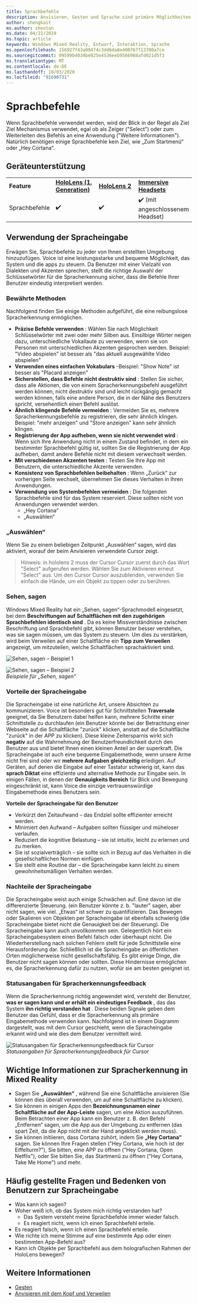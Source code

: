 ```yaml
---
title: Sprachbefehle
description: Anvisieren, Gesten und Sprache sind primäre Möglichkeiten zur Interaktion für die HoloLens. Dieser Artikel bietet eine durchdachte Anleitung zum Sprachentwurf.
author: shengkait
ms.author: shentan
ms.date: 04/21/2019
ms.topic: article
keywords: Windows Mixed Reality, Entwurf, Interaktion, Sprache
ms.openlocfilehash: 156927f43a09474c3dd6da8e400767f13700a7ce
ms.sourcegitcommit: 09599b4034be825e4536eeb9566968afd021d5f3
ms.translationtype: MT
ms.contentlocale: de-DE
ms.lasthandoff: 10/03/2020
ms.locfileid: "91690731"
---
```

# <a name="voice-commanding"></a>Sprachbefehle

Wenn Sprachbefehle verwendet werden, wird der Blick in der Regel als Ziel Ziel Mechanismus verwendet, egal ob als Zeiger ("Select") oder zum Weiterleiten des Befehls an eine Anwendung ("Weitere Informationen"). Natürlich benötigen einige Sprachbefehle kein Ziel, wie „Zum Startmenü“ oder „Hey Cortana“.


## <a name="device-support"></a>Geräteunterstützung

<table>
    <colgroup>
    <col width="25%" />
    <col width="25%" />
    <col width="25%" />
    <col width="25%" />
    </colgroup>
    <tr>
        <td><strong>Feature</strong></td>
        <td><a href="../hololens-hardware-details.md"><strong>HoloLens (1. Generation)</strong></a></td>
        <td><a href="https://docs.microsoft.com/hololens/hololens2-hardware"><strong>HoloLens 2</strong></td>
        <td><a href="../discover/immersive-headset-hardware-details.md"><strong>Immersive Headsets</strong></a></td>
    </tr>
     <tr>
        <td>Sprachbefehle</td>
        <td>✔️</td>
        <td>✔️</td>
        <td>✔️ (mit angeschlossenem Headset)</td>
    </tr>
</table>



## <a name="how-to-use-voice"></a>Verwendung der Spracheingabe

Erwägen Sie, Sprachbefehle zu jeder von Ihnen erstellten Umgebung hinzuzufügen. Voice ist eine leistungsstarke und bequeme Möglichkeit, das System und die apps zu steuern. Da Benutzer mit einer Vielzahl von Dialekten und Akzenten sprechen, stellt die richtige Auswahl der Schlüsselwörter für die Spracherkennung sicher, dass die Befehle Ihrer Benutzer eindeutig interpretiert werden.

### <a name="best-practices"></a>Bewährte Methoden

Nachfolgend finden Sie einige Methoden aufgeführt, die eine reibungslose Spracherkennung ermöglichen.
* **Präzise Befehle verwenden** : Wählen Sie nach Möglichkeit Schlüsselwörter mit zwei oder mehr Silben aus. Einsilbige Wörter neigen dazu, unterschiedliche Vokallaute zu verwenden, wenn sie von Personen mit unterschiedlichen Akzenten gesprochen werden. Beispiel: "Video abspielen" ist besser als "das aktuell ausgewählte Video abspielen"
* **Verwenden eines einfachen Vokabulars** -Beispiel: "Show Note" ist besser als "Placard anzeigen"
* **Sicherstellen, dass Befehle nicht destruktiv sind** : Stellen Sie sicher, dass alle Aktionen, die von einem Spracherkennungsbefehl ausgeführt werden können, nicht destruktiv sind und leicht rückgängig gemacht werden können, falls eine andere Person, die in der Nähe des Benutzers spricht, versehentlich einen Befehl auslöst.
* **Ähnlich klingende Befehle vermeiden** : Vermeiden Sie es, mehrere Spracherkennungsbefehle zu registrieren, die sehr ähnlich klingen. Beispiel: "mehr anzeigen" und "Store anzeigen" kann sehr ähnlich klingen.
* **Registrierung der App aufheben, wenn sie nicht verwendet wird** : Wenn sich Ihre Anwendung nicht in einem Zustand befindet, in dem ein bestimmter Sprachbefehl gültig ist, sollten Sie die Registrierung der App aufheben, damit andere Befehle nicht mit diesem verwechselt werden.
* **Mit verschiedenen Akzenten testen** : Testen Sie Ihre App mit Benutzern, die unterschiedliche Akzente verwenden.
* **Konsistenz von Sprachbefehlen beibehalten** : Wenn „Zurück“ zur vorherigen Seite wechselt, übernehmen Sie dieses Verhalten in Ihren Anwendungen.
* **Verwendung von Systembefehlen vermeiden** : Die folgenden Sprachbefehle sind für das System reserviert. Diese sollten nicht von Anwendungen verwendet werden.
   * „Hey Cortana“
   * „Auswählen“

### <a name="select"></a>„Auswählen“

Wenn Sie zu einem beliebigen Zeitpunkt „Auswählen“ sagen, wird das aktiviert, worauf der beim Anvisieren verwendete Cursor zeigt. 

>Hinweis: in hololens 2 muss der Cursor Cursor zuerst durch das Wort "Select" aufgerufen werden. Wählen Sie zum Aktivieren erneut "Select" aus. Um den Cursor Cursor auszublenden, verwenden Sie einfach die Hände, um ein Objekt zu tippen oder zu berühren. 

### <a name="see-it-say-it"></a>Sehen, sagen

Windows Mixed Reality hat ein „Sehen, sagen“-Sprachmodell eingesetzt, bei dem **Beschriftungen auf Schaltflächen mit den zugehörigen Sprachbefehlen identisch sind** . Da es keine Missverständnisse zwischen Beschriftung und Sprachbefehl gibt, können Benutzer besser verstehen, was sie sagen müssen, um das System zu steuern. Um dies zu verstärken, wird beim Verweilen auf einer Schaltfläche ein **Tipp zum Verweilen** angezeigt, um mitzuteilen, welche Schaltflächen sprachaktiviert sind.


![Sehen, sagen – Beispiel 1](../design/images/voice-seeitsayit1-640px.jpg)

![Sehen, sagen – Beispiel 2](../design/images/voice-seeitsayit2-640px.jpg)<br>
*Beispiele für „Sehen, sagen“*

### <a name="voices-strengths"></a>Vorteile der Spracheingabe

Die Spracheingabe ist eine natürliche Art, unsere Absichten zu kommunizieren. Voice ist besonders gut für Schnittstellen **Traversale** geeignet, da Sie Benutzern dabei helfen kann, mehrere Schritte einer Schnittstelle zu durchlaufen (ein Benutzer könnte bei der Betrachtung einer Webseite auf die Schaltfläche "zurück" klicken, anstatt auf die Schaltfläche "zurück" in der APP zu klicken). Diese kleine Zeitersparnis wirkt sich **negativ** auf die Wahrnehmung der Benutzerfreundlichkeit durch den Benutzer aus und bietet Ihnen einen kleinen Anteil an der superkraft. Die Spracheingabe ist auch eine bequeme Eingabemethode, wenn unsere Arme nicht frei sind oder wir **mehrere Aufgaben gleichzeitig** erledigen. Auf Geräten, auf denen die Eingabe auf einer Tastatur schwierig ist, kann das **sprach Diktat** eine effiziente und alternative Methode zur Eingabe sein. In einigen Fällen, in denen der **Genauigkeits Bereich** für Blick und Bewegung eingeschränkt ist, kann Voice die einzige vertrauenswürdige Eingabemethode eines Benutzers sein.

**Vorteile der Spracheingabe für den Benutzer**
* Verkürzt den Zeitaufwand – das Endziel sollte effizienter erreicht werden.
* Minimiert den Aufwand – Aufgaben sollten flüssiger und müheloser verlaufen.
* Reduziert die kognitive Belastung – sie ist intuitiv, leicht zu erlernen und zu merken.
* Sie ist sozialverträglich – sie sollte sich in Bezug auf das Verhalten in die gesellschaftlichen Normen einfügen.
* Sie stellt eine Routine dar – die Spracheingabe kann leicht zu einem gewohnheitsmäßigen Verhalten werden.

### <a name="voices-weaknesses"></a>Nachteile der Spracheingabe

Die Spracheingabe weist auch einige Schwächen auf. Eine davon ist die differenzierte Steuerung. (ein Benutzer könnte z. b. "lauter" sagen, aber nicht sagen, wie viel. „Etwas“ ist schwer zu quantifizieren. Das Bewegen oder Skalieren von Objekten per Spracheingabe ist ebenfalls schwierig (die Spracheingabe bietet nicht die Genauigkeit bei der Steuerung). Die Spracheingabe kann auch unvollkommen sein. Gelegentlich hört ein Spracheingabesystem einen Befehl falsch oder überhaupt nicht. Die Wiederherstellung nach solchen Fehlern stellt für jede Schnittstelle eine Herausforderung dar. Schließlich ist die Spracheingabe an öffentlichen Orten möglicherweise nicht gesellschaftsfähig. Es gibt einige Dinge, die Benutzer nicht sagen können oder sollten. Diese Hindernisse ermöglichen es, die Spracherkennung dafür zu nutzen, wofür sie am besten geeignet ist.

### <a name="voice-feedback-states"></a>Statusangaben für Spracherkennungsfeedback

Wenn die Spracherkennung richtig angewendet wird, versteht der Benutzer, **was er sagen kann und er erhält ein eindeutiges Feedback** , das das System **ihn richtig verstanden hat** . Diese beiden Signale geben dem Benutzer das Gefühl, dass er die Spracherkennung als primäre Eingabemethode verwenden kann. Nachfolgend ist in einem Diagramm dargestellt, was mit dem Cursor geschieht, wenn die Spracheingabe erkannt wird und wie dies dem Benutzer vermittelt wird.

![Statusangaben für Spracherkennungsfeedback für Cursor](../design/images/voicefeedbackstates.png)<br>
*Statusangaben für Spracherkennungsfeedback für Cursor*

## <a name="top-things-users-should-know-about-speech-in-mixed-reality"></a>Wichtige Informationen zur Spracherkennung in Mixed Reality
* Sagen Sie **„Auswählen“** , während Sie eine Schaltfläche anvisieren (Sie können dies überall verwenden, um auf eine Schaltfläche zu klicken).
* Sie können in einigen Apps den **Bezeichnungsnamen einer Schaltfläche auf der App-Leiste** sagen, um eine Aktion auszuführen. Beim Betrachten einer App kann ein Benutzer z. B. den Befehl „Entfernen“ sagen, um die App aus der Umgebung zu entfernen (das spart Zeit, da die App nicht mit der Hand angeklickt werden muss).
* Sie können initiieren, dass Cortana zuhört, indem Sie **„Hey Cortana“** sagen. Sie können Ihre Fragen stellen ("Hey Cortana, wie hoch ist der Eiffelturm?"), Sie bitten, eine APP zu öffnen ("Hey Cortana, Open Netflix"), oder Sie bitten Sie, das Startmenü zu öffnen ("Hey Cortana, Take Me Home") und mehr.

## <a name="common-questions-and-concerns-users-have-about-voice"></a>Häufig gestellte Fragen und Bedenken von Benutzern zur Spracheingabe
* Was kann ich sagen?
* Woher weiß ich, ob das System mich richtig verstanden hat?
   * Das System versteht meine Sprachbefehle immer wieder falsch.
   * Es reagiert nicht, wenn ich einen Sprachbefehl erteile.
* Es reagiert falsch, wenn ich einen Sprachbefehl erteile.
* Wie richte ich meine Stimme auf eine bestimmte App oder einen bestimmten App-Befehl aus?
* Kann ich Objekte per Sprachbefehl aus dem holografischen Rahmen der HoloLens bewegen?

## <a name="see-also"></a>Weitere Informationen
* [Gesten](../design/gaze-and-commit.md#composite-gestures)
* [Anvisieren mit dem Kopf und Verweilen](../design/gaze-and-dwell.md)
